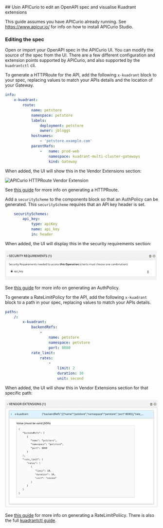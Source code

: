 ## Usin APICurio to edit an OpenAPI spec and visualise Kuadrant extensions

This guide assumes you have APICurio already running.
See https://www.apicur.io/ for info on how to install APICurio Studio.

### Editing the spec

Open or import your OpenAPI spec in the APICurio UI.
You can modify the source of the spec from the UI.
There are a few different configuration and extension points supported by APICurio, and also supported by the `kuadrantctl` cli.

To generate a HTTPRoute for the API, add the following `x-kuadrant` block to your spec, replacing values to match your APIs details and the location of your Gateway.

```yaml
info:
    x-kuadrant:
        route:
            name: petstore
            namespace: petstore
            labels:
                deployment: petstore
                owner: jbloggs
            hostnames:
                - 'petstore.example.com'
            parentRefs:
                -   name: prod-web
                    namespace: kuadrant-multi-cluster-gateways
                    kind: Gateway
```

When added, the UI will show this in the Vendor Extensions section:

![APICurio HTTPRoute Vendor Extension](./images/apicurio-vendor-extension-backend.png)

See [this guide](./generate-gateway-api-httproute.md) for more info on generating a HTTPRoute.

Add a `securityScheme` to the components block so that an AuthPolicy can be generated.
This `securityScheme` requires that an API key header is set.

```yaml
    securitySchemes:
        api_key:
            type: apiKey
            name: api_key
            in: header
```

When added, the UI will display this in the security requirements section:

![APICurio security requirements](./images/apicurio-security-scheme-apikey.png)

See [this guide](./generate-kuadrant-auth-policy.md) for more info on generating an AuthPolicy.

To generate a RateLimitPolicy for the API, add the following `x-kuadrant` block to a path in your spec,
replacing values to match your APIs details.

```yaml
paths:
    /:
        x-kuadrant:
            backendRefs:
                -
                    name: petstore
                    namespace: petstore
                    port: 8080
            rate_limit:
                rates:
                    -
                        limit: 2
                        duration: 10
                        unit: second
```

When added, the UI will show this in Vendor Extensions section for that specific path:

![APICurio RateLimitPolicy Vendor Extension](./images/apicurio-vendor-extension-backend-rate-limit.png)

See [this guide](./generate-kuadrant-rate-limit-policy.md) for more info on generating a RateLimitPoliicy.
There is also the full [kuadrantctl guide](./openapi-kuadrant-extensions.md).
